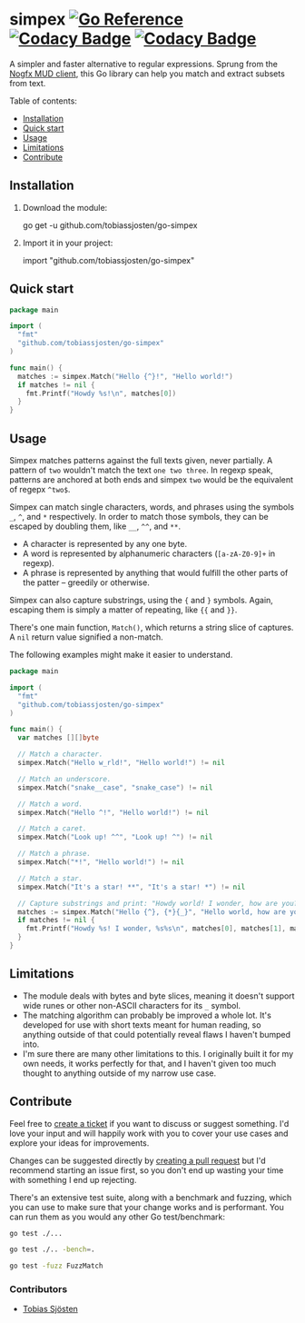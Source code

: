 # simpex [![Go Reference](https://pkg.go.dev/badge/github.com/tobiassjosten/go-simpex.svg)](https://pkg.go.dev/github.com/tobiassjosten/go-simpex) [![Codacy Badge](https://app.codacy.com/project/badge/Grade/144d2bbecde546d18ecf9ce6a4860390)](https://www.codacy.com/gh/tobiassjosten/go-simpex/dashboard?utm_source=github.com\&utm_medium=referral\&utm_content=tobiassjosten/go-simpex\&utm_campaign=Badge_Grade) [![Codacy Badge](https://app.codacy.com/project/badge/Coverage/144d2bbecde546d18ecf9ce6a4860390)](https://www.codacy.com/gh/tobiassjosten/go-simpex/dashboard?utm_source=github.com\&utm_medium=referral\&utm_content=tobiassjosten/go-simpex\&utm_campaign=Badge_Coverage)

A simpler and faster alternative to regular expressions. Sprung from the [Nogfx MUD client](https://github.com/tobiassjosten/nogfx), this Go library can help you match and extract subsets from text.

Table of contents:

*   [Installation](#installation)
*   [Quick start](#quick-start)
*   [Usage](#usage)
*   [Limitations](#limitations)
*   [Contribute](#contribute)

## Installation

1.  Download the module:

    go get -u github.com/tobiassjosten/go-simpex

2.  Import it in your project:

    import "github.com/tobiassjosten/go-simpex"

## Quick start

```go
package main

import (
  "fmt"
  "github.com/tobiassjosten/go-simpex"
)

func main() {
  matches := simpex.Match("Hello {^}!", "Hello world!")
  if matches != nil {
    fmt.Printf("Howdy %s!\n", matches[0])
  }
}
```

## Usage

Simpex matches patterns against the full texts given, never partially. A pattern of `two` wouldn't match the text `one two three`. In regexp speak, patterns are anchored at both ends and simpex `two` would be the equivalent of regepx `^two$`.

Simpex can match single characters, words, and phrases using the symbols `_`, `^`, and `*` respectively. In order to match those symbols, they can be escaped by doubling them, like `__`, `^^`, and `**`.

*   A character is represented by any one byte.
*   A word is represented by alphanumeric characters (`[a-zA-Z0-9]+` in regexp).
*   A phrase is represented by anything that would fulfill the other parts of the patter – greedily or otherwise.

Simpex can also capture substrings, using the `{` and `}` symbols. Again, escaping them is simply a matter of repeating, like `{{` and `}}`.

There's one main function, `Match()`, which returns a string slice of captures. A `nil` return value signified a non-match.

The following examples might make it easier to understand.

```go
package main

import (
  "fmt"
  "github.com/tobiassjosten/go-simpex"
)

func main() {
  var matches [][]byte

  // Match a character.
  simpex.Match("Hello w_rld!", "Hello world!") != nil

  // Match an underscore.
  simpex.Match("snake__case", "snake_case") != nil

  // Match a word.
  simpex.Match("Hello ^!", "Hello world!") != nil

  // Match a caret.
  simpex.Match("Look up! ^^", "Look up! ^") != nil

  // Match a phrase.
  simpex.Match("*!", "Hello world!") != nil

  // Match a star.
  simpex.Match("It's a star! **", "It's a star! *") != nil

  // Capture substrings and print: "Howdy world! I wonder, how are you?"
  matches := simpex.Match("Hello {^}, {*}{_}", "Hello world, how are you?")
  if matches != nil {
    fmt.Printf("Howdy %s! I wonder, %s%s\n", matches[0], matches[1], matches[2])
  }
}
```

## Limitations

*   The module deals with bytes and byte slices, meaning it doesn't support wide runes or other non-ASCII characters for its `_` symbol.
*   The matching algorithm can probably be improved a whole lot. It's developed for use with short texts meant for human reading, so anything outside of that could potentially reveal flaws I haven't bumped into.
*   I'm sure there are many other limitations to this. I originally built it for my own needs, it works perfectly for that, and I haven't given too much thought to anything outside of my narrow use case.

## Contribute

Feel free to [create a ticket](https://github.com/tobiassjosten/go-simpex/issues/new) if you want to discuss or suggest something. I'd love your input and will happily work with you to cover your use cases and explore your ideas for improvements.

Changes can be suggested directly by [creating a pull request](https://github.com/tobiassjosten/go-simpex/compare) but I'd recommend starting an issue first, so you don't end up wasting your time with something I end up rejecting.

There's an extensive test suite, along with a benchmark and fuzzing, which you can use to make sure that your change works and is performant. You can run them as you would any other Go test/benchmark:

```bash
go test ./...

go test ./.. -bench=.

go test -fuzz FuzzMatch
```

### Contributors

*   [Tobias Sjösten](https://github.com/tobiassjosten)
